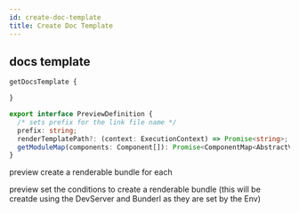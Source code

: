 ```yaml
---
id: create-doc-template
title: Create Doc Template
---
```


## docs template

```ts
getDocsTemplate {

}

```

```ts
export interface PreviewDefinition {
  /* sets prefix for the link file name */
  prefix: string;
  renderTemplatePath?: (context: ExecutionContext) => Promise<string>;
  getModuleMap(components: Component[]): Promise<ComponentMap<AbstractVinyl[]>>;
}
```

preview create a renderable bundle for each

preview set the conditions to create a renderable bundle (this will be creatde using the DevServer and Bunderl as they are set by the Env)
